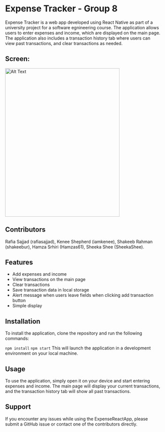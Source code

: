 # Expense Tracker - Group 8

Expense Tracker is a web app developed using React Native as part of a university project for a software egnineering course. The application allows users to enter expenses and income, which are displayed on the main page. The application also includes a transaction history tab where users can view past transactions, and clear transactions as needed.
## Screen:
<img src="https://i.imgur.com/v6uHStV.png" alt="Alt Text" width="370" height="480">

## Contributors
Rafia Sajjad (rafiasajjad), Kenee Shepherd (iamkenee), Shakeeb Rahman (shakeebur), Hamza Srhiri (Hamzas61), Sheeka Shee (SheekaShee).

## Features
- Add expenses and income
- View transactions on the main page
- Clear transactions
- Save transaction data in local storage
- Alert message when users leave fields when clicking add transaction button
- Simple display

## Installation
To install the application, clone the repository and run the following commands:

`npm install`
`npm start`
This will launch the application in a development environment on your local machine.

## Usage
To use the application, simply open it on your device and start entering expenses and income. The main page will display your current transactions, and the transaction history tab will show all past transactions. 

## Support
If you encounter any issues while using the ExpenseReactApp, please submit a GitHub issue or contact one of the contributors directly.





